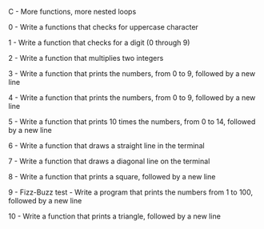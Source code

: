 C - More functions, more nested loops

0 - Write a functions that checks for uppercase character

1 - Write a function that checks for a digit (0 through 9)

2 - Write a function that multiplies two integers

3 - Write a function that prints the numbers, from 0 to 9, followed by a new line

4 - Write a function that prints the numbers, from 0 to 9, followed by a new line

5 - Write a function that prints 10 times the numbers, from 0 to 14, followed by a new line

6 - Write a function that draws a straight line in the terminal

7 - Write a function that draws a diagonal line on the terminal

8 - Write a function that prints a square, followed by a new line

9 - Fizz-Buzz test - Write a program that prints the numbers from 1 to 100, followed by a new line

10 - Write a function that prints a triangle, followed by a new line
